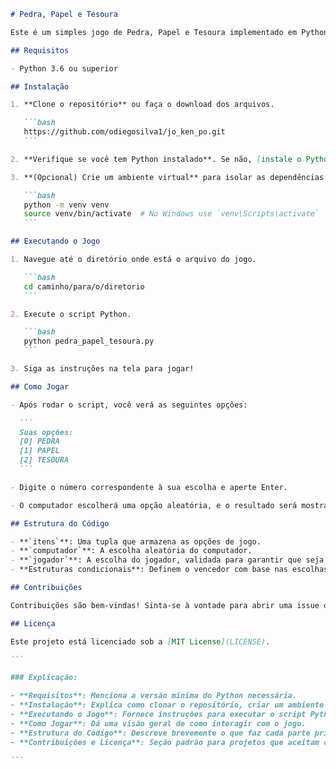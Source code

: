````markdown
# Pedra, Papel e Tesoura

Este é um simples jogo de Pedra, Papel e Tesoura implementado em Python, onde você joga contra o computador.

## Requisitos

- Python 3.6 ou superior

## Instalação

1. **Clone o repositório** ou faça o download dos arquivos.

   ```bash
   https://github.com/odiegosilva1/jo_ken_po.git
   ```

2. **Verifique se você tem Python instalado**. Se não, [instale o Python](https://www.python.org/downloads/).

3. **(Opcional) Crie um ambiente virtual** para isolar as dependências.

   ```bash
   python -m venv venv
   source venv/bin/activate  # No Windows use `venv\Scripts\activate`
   ```

## Executando o Jogo

1. Navegue até o diretório onde está o arquivo do jogo.

   ```bash
   cd caminho/para/o/diretorio
   ```

2. Execute o script Python.

   ```bash
   python pedra_papel_tesoura.py
   ```

3. Siga as instruções na tela para jogar!

## Como Jogar

- Após rodar o script, você verá as seguintes opções:

  ```
  Suas opções:
  [0] PEDRA
  [1] PAPEL
  [2] TESOURA
  ```

- Digite o número correspondente à sua escolha e aperte Enter.

- O computador escolherá uma opção aleatória, e o resultado será mostrado na tela.

## Estrutura do Código

- **`itens`**: Uma tupla que armazena as opções de jogo.
- **`computador`**: A escolha aleatória do computador.
- **`jogador`**: A escolha do jogador, validada para garantir que seja uma entrada válida.
- **Estruturas condicionais**: Definem o vencedor com base nas escolhas do jogador e do computador.

## Contribuições

Contribuições são bem-vindas! Sinta-se à vontade para abrir uma issue ou um pull request.

## Licença

Este projeto está licenciado sob a [MIT License](LICENSE).

```

### Explicação:

- **Requisitos**: Menciona a versão mínima do Python necessária.
- **Instalação**: Explica como clonar o repositório, criar um ambiente virtual, e verificar a instalação do Python.
- **Executando o Jogo**: Fornece instruções para executar o script Python.
- **Como Jogar**: Dá uma visão geral de como interagir com o jogo.
- **Estrutura do Código**: Descreve brevemente o que faz cada parte principal do código.
- **Contribuições e Licença**: Seção padrão para projetos que aceitam contribuições e mencionam a licença utilizada.

```
````
